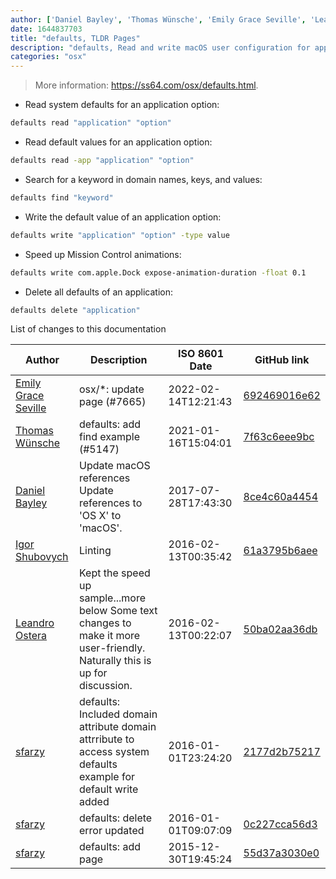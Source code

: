 ```yaml
---
author: ['Daniel Bayley', 'Thomas Wünsche', 'Emily Grace Seville', 'Leandro Ostera', 'Igor Shubovych', 'sfarzy']
date: 1644837703
title: "defaults, TLDR Pages"
description: "defaults, Read and write macOS user configuration for applications."
categories: "osx"
---
```

> More information: <https://ss64.com/osx/defaults.html>.

- Read system defaults for an application option:

```bash
defaults read "application" "option"
```

- Read default values for an application option:

```bash
defaults read -app "application" "option"
```

- Search for a keyword in domain names, keys, and values:

```bash
defaults find "keyword"
```

- Write the default value of an application option:

```bash
defaults write "application" "option" -type value
```

- Speed up Mission Control animations:

```bash
defaults write com.apple.Dock expose-animation-duration -float 0.1
```

- Delete all defaults of an application:

```bash
defaults delete "application"
```
List of changes to this documentation


Author | Description | ISO 8601 Date | GitHub link
------|-----|-----|-----
[Emily Grace Seville](mailto:emilyseville7cf@gmail.com) | osx/*: update page (#7665) | 2022-02-14T12:21:43 | [692469016e62](https://github.com/tldr-pages/tldr/commit/692469016e62d4410ec92a8f29272e447046a0d2)
[Thomas Wünsche](mailto:42999314+thomaswuensche@users.noreply.github.com) | defaults: add find example (#5147) | 2021-01-16T15:04:01 | [7f63c6eee9bc](https://github.com/tldr-pages/tldr/commit/7f63c6eee9bc2645e962174abc59999a2985da7b)
[Daniel Bayley](mailto:daniel.bayley@me.com) | Update macOS references Update references to 'OS X' to 'macOS'. | 2017-07-28T17:43:30 | [8ce4c60a4454](https://github.com/tldr-pages/tldr/commit/8ce4c60a445464f68e8e3cfa7480e97f41880d76)
[Igor Shubovych](mailto:igor.shubovych@gmail.com) | Linting | 2016-02-13T00:35:42 | [61a3795b6aee](https://github.com/tldr-pages/tldr/commit/61a3795b6aee6cd0e9dd9b9982b42e06d9270588)
[Leandro Ostera](mailto:leandro@ostera.io) | Kept the speed up sample...more below Some text changes to make it more user-friendly. Naturally this is up for discussion. | 2016-02-13T00:22:07 | [50ba02aa36db](https://github.com/tldr-pages/tldr/commit/50ba02aa36dbf50350e9e4710b7d5d6df422e2a0)
[sfarzy](mailto:salmanulfarzy@gmail.com) | defaults: Included domain attribute domain attrribute to access system defaults example for default write added | 2016-01-01T23:24:20 | [2177d2b75217](https://github.com/tldr-pages/tldr/commit/2177d2b7521747fabc2a537f7efa93ef57537649)
[sfarzy](mailto:salmanulfarzy@gmail.com) | defaults: delete error updated | 2016-01-01T09:07:09 | [0c227cca56d3](https://github.com/tldr-pages/tldr/commit/0c227cca56d3d0be8b490abc5c6db8e72308d248)
[sfarzy](mailto:salmanulfarzy@gmail.com) | defaults: add page | 2015-12-30T19:45:24 | [55d37a3030e0](https://github.com/tldr-pages/tldr/commit/55d37a3030e095e08d5655ab57cbece01a5b6ca3)

